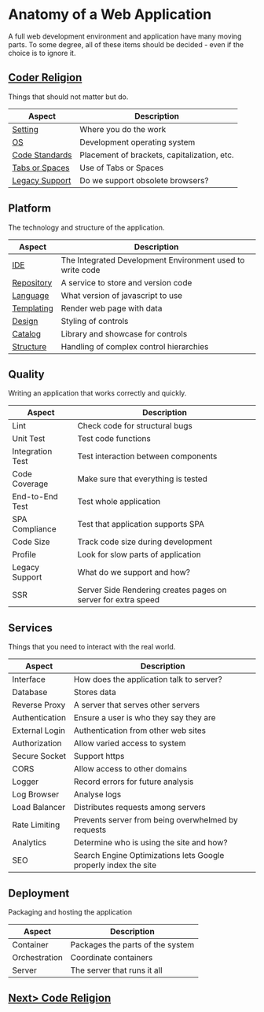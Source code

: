 # Anatomy of a Web Application
A full web development environment and application have many moving parts. To some degree, all of these items should be decided - even if the choice is to ignore it.


## [Coder Religion](Religion.md)
Things that should not matter but do.

| Aspect | Description |
| ------ | ----------- |
| [Setting](Religion.md#setting) | Where you do the work |
| [OS](Religion.md#os) | Development operating system |
| [Code Standards](Religion.md#code-standards) | Placement of brackets, capitalization, etc. |
| [Tabs or Spaces](Religion.md#tabs-or-spaces) | Use of Tabs or Spaces |
| [Legacy Support](Religion.md#legacy-support) | Do we support obsolete browsers? |


## Platform
The technology and structure of the application.

| Aspect | Description |
| ------ | ----------- |
| [IDE](IDE.md) | The Integrated Development Environment used to write code  |
| [Repository](Repository.md) | A service to store and version code |
| [Language](Language.md) | What version of javascript to use |
| [Templating](Templating.md) | Render web page with data |
| [Design](VisualDesign#design) | Styling of controls |
| [Catalog](VisualDesign#catalog) | Library and showcase for controls |
| [Structure](VisualDesign#structure) | Handling of complex control hierarchies |


## Quality
Writing an application that works correctly and quickly.

| Aspect | Description |
| ------ | ----------- |
| Lint | Check code for structural bugs |
| Unit Test | Test code functions |
| Integration Test | Test interaction between components |
| Code Coverage | Make sure that everything is tested |
| End-to-End Test | Test whole application |
| SPA Compliance | Test that application supports SPA |
| Code Size | Track code size during development |
| Profile | Look for slow parts of application |
| Legacy Support | What do we support and how? |
| SSR | Server Side Rendering creates pages on server for extra speed |


## Services
Things that you need to interact with the real world.

| Aspect | Description |
| ------ | ----------- |
| Interface | How does the application talk to server? |
| Database | Stores data |
| Reverse Proxy | A server that serves other servers |
| Authentication | Ensure a user is who they say they are |
| External Login | Authentication from other web sites |
| Authorization | Allow varied access to system |
| Secure Socket | Support https |
| CORS | Allow access to other domains |
| Logger | Record errors for future analysis |
| Log Browser | Analyse logs |
| Load Balancer | Distributes requests among servers |
| Rate Limiting | Prevents server from being overwhelmed by requests |
| Analytics | Determine who is using the site and how? |
| SEO | Search Engine Optimizations lets Google properly index the site |


## Deployment
Packaging and hosting the application

| Aspect | Description |
| ------ | ----------- |
| Container | Packages the parts of the system |
| Orchestration | Coordinate containers |
| Server | The server that runs it all |

## [Next> Code Religion](Religion.md)